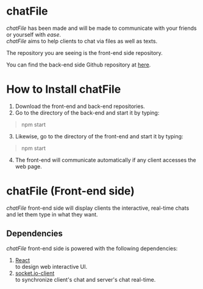 # chatFile
*chatFile* has been made and will be made to communicate with your friends or yourself with *ease*.  
*chatFile* aims to help clients to chat via files as well as texts.  

The repository you are seeing is the front-end side repository.  

You can find the back-end side Github repository at [here](https://www.github.com).  

# How to Install chatFile
  1. Download the front-end and back-end repositories.
  2. Go to the directory of the back-end and start it by typing:
  > npm start
  3. Likewise, go to the directory of the front-end and start it by typing:
   > npm start
  4. The front-end will communicate automatically if any client accesses the web page.

# chatFile (Front-end side)
*chatFile* front-end side will display clients the interactive, real-time chats and let them type in what they want.
## Dependencies
*chatFile* front-end side is powered with the following dependencies:
  1. [React](https://reactjs.org/)  
    to design web interactive UI.
  2. [socket.io-client](https://socket.io/)  
    to synchronize client's chat and server's chat real-time.
